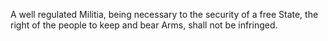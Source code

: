 A well regulated Militia, being necessary to the security of a free State, the right of the people to
keep and bear Arms, shall not be infringed.
